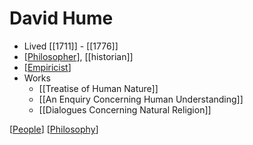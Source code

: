 # David Hume

- Lived [[1711]] - [[1776]]
- [[Philosopher]], [[historian]]
- [[Empiricist]]
- Works
  - [[Treatise of Human Nature]]
  - [[An Enquiry Concerning Human Understanding]]
  - [[Dialogues Concerning Natural Religion]]

[[People]] [[Philosophy]]

[//begin]: # "Autogenerated link references for markdown compatibility"
[philosopher]: philosopher "Philosopher"
[empiricist]: empiricist "Empiricist"
[treatise-of-human-nature]: treatise-of-human-nature "Treatise of Human Nature"
[an-enquiry-concerning-human-understanding]: an-enquiry-concerning-human-understanding "An Enquiry Concerning Human Understanding"
[dialogues-concerning-natural-religion]: dialogues-concerning-natural-religion "Dialogues Concerning Natural Religion"
[people]: people "People"
[philosophy]: philosophy "Philosophy"
[//end]: # "Autogenerated link references"